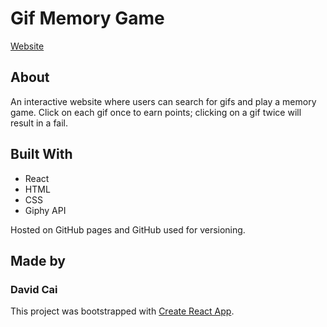 # Gif Memory Game

[Website](https://helloimdavidhaha.github.io/memory-game/)

## About
An interactive website where users can search for gifs and play a memory game. Click on each gif once to earn points; clicking on a gif twice will result in a fail.

## Built With
* React
* HTML
* CSS
* Giphy API

Hosted on GitHub pages and GitHub used for versioning.

## Made by 
### David Cai

This project was bootstrapped with [Create React App](https://github.com/facebook/create-react-app).
